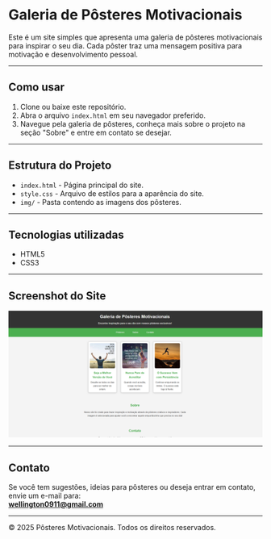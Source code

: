 # Galeria de Pôsteres Motivacionais

Este é um site simples que apresenta uma galeria de pôsteres motivacionais para inspirar o seu dia. Cada pôster traz uma mensagem positiva para motivação e desenvolvimento pessoal.

---

## Como usar

1. Clone ou baixe este repositório.  
2. Abra o arquivo `index.html` em seu navegador preferido.  
3. Navegue pela galeria de pôsteres, conheça mais sobre o projeto na seção "Sobre" e entre em contato se desejar.

---

## Estrutura do Projeto

- `index.html` - Página principal do site.  
- `style.css` - Arquivo de estilos para a aparência do site.  
- `img/` - Pasta contendo as imagens dos pôsteres.

---

## Tecnologias utilizadas

- HTML5  
- CSS3

---

## Screenshot do Site

![Screenshot do site](img/site.png)  

---

## Contato

Se você tem sugestões, ideias para pôsteres ou deseja entrar em contato, envie um e-mail para:  
**wellington0911@gmail.com**

---

© 2025 Pôsteres Motivacionais. Todos os direitos reservados.
